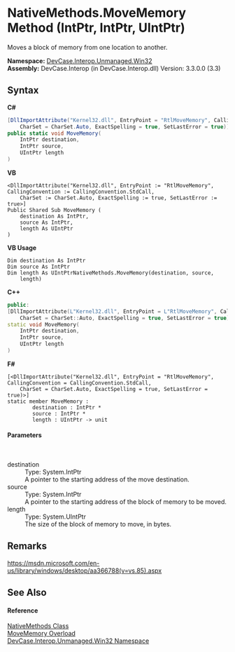 # NativeMethods.MoveMemory Method (IntPtr, IntPtr, UIntPtr)
 

Moves a block of memory from one location to another.

**Namespace:**&nbsp;<a href="N_DevCase_Interop_Unmanaged_Win32">DevCase.Interop.Unmanaged.Win32</a><br />**Assembly:**&nbsp;DevCase.Interop (in DevCase.Interop.dll) Version: 3.3.0.0 (3.3)

## Syntax

**C#**<br />
``` C#
[DllImportAttribute("Kernel32.dll", EntryPoint = "RtlMoveMemory", CallingConvention = CallingConvention.StdCall, 
	CharSet = CharSet.Auto, ExactSpelling = true, SetLastError = true)]
public static void MoveMemory(
	IntPtr destination,
	IntPtr source,
	UIntPtr length
)
```

**VB**<br />
``` VB
<DllImportAttribute("Kernel32.dll", EntryPoint := "RtlMoveMemory", CallingConvention := CallingConvention.StdCall, 
	CharSet := CharSet.Auto, ExactSpelling := true, SetLastError := true>]
Public Shared Sub MoveMemory ( 
	destination As IntPtr,
	source As IntPtr,
	length As UIntPtr
)
```

**VB Usage**<br />
``` VB Usage
Dim destination As IntPtr
Dim source As IntPtr
Dim length As UIntPtrNativeMethods.MoveMemory(destination, source, 
	length)
```

**C++**<br />
``` C++
public:
[DllImportAttribute(L"Kernel32.dll", EntryPoint = L"RtlMoveMemory", CallingConvention = CallingConvention::StdCall, 
	CharSet = CharSet::Auto, ExactSpelling = true, SetLastError = true)]
static void MoveMemory(
	IntPtr destination, 
	IntPtr source, 
	UIntPtr length
)
```

**F#**<br />
``` F#
[<DllImportAttribute("Kernel32.dll", EntryPoint = "RtlMoveMemory", CallingConvention = CallingConvention.StdCall, 
	CharSet = CharSet.Auto, ExactSpelling = true, SetLastError = true)>]
static member MoveMemory : 
        destination : IntPtr * 
        source : IntPtr * 
        length : UIntPtr -> unit 

```


#### Parameters
&nbsp;<dl><dt>destination</dt><dd>Type: System.IntPtr<br />A pointer to the starting address of the move destination.</dd><dt>source</dt><dd>Type: System.IntPtr<br />A pointer to the starting address of the block of memory to be moved.</dd><dt>length</dt><dd>Type: System.UIntPtr<br />The size of the block of memory to move, in bytes.</dd></dl>

## Remarks
<a href="https://msdn.microsoft.com/en-us/library/windows/desktop/aa366788(v=vs.85).aspx" target="_blank">https://msdn.microsoft.com/en-us/library/windows/desktop/aa366788(v=vs.85).aspx</a>

## See Also


#### Reference
<a href="T_DevCase_Interop_Unmanaged_Win32_NativeMethods">NativeMethods Class</a><br /><a href="Overload_DevCase_Interop_Unmanaged_Win32_NativeMethods_MoveMemory">MoveMemory Overload</a><br /><a href="N_DevCase_Interop_Unmanaged_Win32">DevCase.Interop.Unmanaged.Win32 Namespace</a><br />